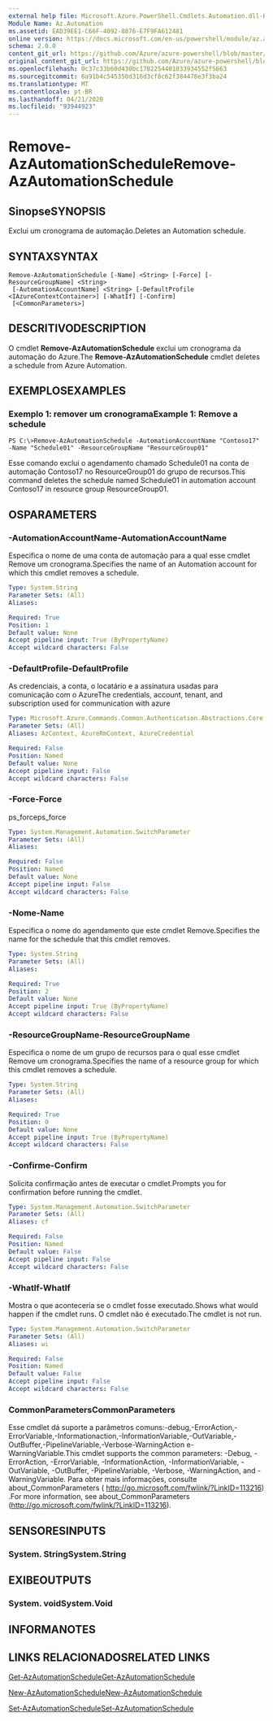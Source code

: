 ```yaml
---
external help file: Microsoft.Azure.PowerShell.Cmdlets.Automation.dll-Help.xml
Module Name: Az.Automation
ms.assetid: EAD39EE1-C66F-4092-8876-E7F9FA612481
online version: https://docs.microsoft.com/en-us/powershell/module/az.automation/remove-azautomationschedule
schema: 2.0.0
content_git_url: https://github.com/Azure/azure-powershell/blob/master/src/Automation/Automation/help/Remove-AzAutomationSchedule.md
original_content_git_url: https://github.com/Azure/azure-powershell/blob/master/src/Automation/Automation/help/Remove-AzAutomationSchedule.md
ms.openlocfilehash: 0c37c33b60d430bc1782254401033934552f5663
ms.sourcegitcommit: 6a91b4c545350d316d3cf8c62f384478e3f3ba24
ms.translationtype: MT
ms.contentlocale: pt-BR
ms.lasthandoff: 04/21/2020
ms.locfileid: "93944923"
---
```

# <span data-ttu-id="bebfe-101">Remove-AzAutomationSchedule</span><span class="sxs-lookup"><span data-stu-id="bebfe-101">Remove-AzAutomationSchedule</span></span>

## <span data-ttu-id="bebfe-102">Sinopse</span><span class="sxs-lookup"><span data-stu-id="bebfe-102">SYNOPSIS</span></span>
<span data-ttu-id="bebfe-103">Exclui um cronograma de automação.</span><span class="sxs-lookup"><span data-stu-id="bebfe-103">Deletes an Automation schedule.</span></span>

## <span data-ttu-id="bebfe-104">SYNTAX</span><span class="sxs-lookup"><span data-stu-id="bebfe-104">SYNTAX</span></span>

```
Remove-AzAutomationSchedule [-Name] <String> [-Force] [-ResourceGroupName] <String>
 [-AutomationAccountName] <String> [-DefaultProfile <IAzureContextContainer>] [-WhatIf] [-Confirm]
 [<CommonParameters>]
```

## <span data-ttu-id="bebfe-105">DESCRITIVO</span><span class="sxs-lookup"><span data-stu-id="bebfe-105">DESCRIPTION</span></span>
<span data-ttu-id="bebfe-106">O cmdlet **Remove-AzAutomationSchedule** exclui um cronograma da automação do Azure.</span><span class="sxs-lookup"><span data-stu-id="bebfe-106">The **Remove-AzAutomationSchedule** cmdlet deletes a schedule from Azure Automation.</span></span>

## <span data-ttu-id="bebfe-107">EXEMPLOS</span><span class="sxs-lookup"><span data-stu-id="bebfe-107">EXAMPLES</span></span>

### <span data-ttu-id="bebfe-108">Exemplo 1: remover um cronograma</span><span class="sxs-lookup"><span data-stu-id="bebfe-108">Example 1: Remove a schedule</span></span>
```
PS C:\>Remove-AzAutomationSchedule -AutomationAccountName "Contoso17" -Name "Schedule01" -ResourceGroupName "ResourceGroup01"
```

<span data-ttu-id="bebfe-109">Esse comando exclui o agendamento chamado Schedule01 na conta de automação Contoso17 no ResourceGroup01 do grupo de recursos.</span><span class="sxs-lookup"><span data-stu-id="bebfe-109">This command deletes the schedule named Schedule01 in automation account Contoso17 in resource group ResourceGroup01.</span></span>

## <span data-ttu-id="bebfe-110">OS</span><span class="sxs-lookup"><span data-stu-id="bebfe-110">PARAMETERS</span></span>

### <span data-ttu-id="bebfe-111">-AutomationAccountName</span><span class="sxs-lookup"><span data-stu-id="bebfe-111">-AutomationAccountName</span></span>
<span data-ttu-id="bebfe-112">Especifica o nome de uma conta de automação para a qual esse cmdlet Remove um cronograma.</span><span class="sxs-lookup"><span data-stu-id="bebfe-112">Specifies the name of an Automation account for which this cmdlet removes a schedule.</span></span>

```yaml
Type: System.String
Parameter Sets: (All)
Aliases:

Required: True
Position: 1
Default value: None
Accept pipeline input: True (ByPropertyName)
Accept wildcard characters: False
```

### <span data-ttu-id="bebfe-113">-DefaultProfile</span><span class="sxs-lookup"><span data-stu-id="bebfe-113">-DefaultProfile</span></span>
<span data-ttu-id="bebfe-114">As credenciais, a conta, o locatário e a assinatura usadas para comunicação com o Azure</span><span class="sxs-lookup"><span data-stu-id="bebfe-114">The credentials, account, tenant, and subscription used for communication with azure</span></span>

```yaml
Type: Microsoft.Azure.Commands.Common.Authentication.Abstractions.Core.IAzureContextContainer
Parameter Sets: (All)
Aliases: AzContext, AzureRmContext, AzureCredential

Required: False
Position: Named
Default value: None
Accept pipeline input: False
Accept wildcard characters: False
```

### <span data-ttu-id="bebfe-115">-Force</span><span class="sxs-lookup"><span data-stu-id="bebfe-115">-Force</span></span>
<span data-ttu-id="bebfe-116">ps_force</span><span class="sxs-lookup"><span data-stu-id="bebfe-116">ps_force</span></span>

```yaml
Type: System.Management.Automation.SwitchParameter
Parameter Sets: (All)
Aliases:

Required: False
Position: Named
Default value: None
Accept pipeline input: False
Accept wildcard characters: False
```

### <span data-ttu-id="bebfe-117">-Nome</span><span class="sxs-lookup"><span data-stu-id="bebfe-117">-Name</span></span>
<span data-ttu-id="bebfe-118">Especifica o nome do agendamento que este cmdlet Remove.</span><span class="sxs-lookup"><span data-stu-id="bebfe-118">Specifies the name for the schedule that this cmdlet removes.</span></span>

```yaml
Type: System.String
Parameter Sets: (All)
Aliases:

Required: True
Position: 2
Default value: None
Accept pipeline input: True (ByPropertyName)
Accept wildcard characters: False
```

### <span data-ttu-id="bebfe-119">-ResourceGroupName</span><span class="sxs-lookup"><span data-stu-id="bebfe-119">-ResourceGroupName</span></span>
<span data-ttu-id="bebfe-120">Especifica o nome de um grupo de recursos para o qual esse cmdlet Remove um cronograma.</span><span class="sxs-lookup"><span data-stu-id="bebfe-120">Specifies the name of a resource group for which this cmdlet removes a schedule.</span></span>

```yaml
Type: System.String
Parameter Sets: (All)
Aliases:

Required: True
Position: 0
Default value: None
Accept pipeline input: True (ByPropertyName)
Accept wildcard characters: False
```

### <span data-ttu-id="bebfe-121">-Confirme</span><span class="sxs-lookup"><span data-stu-id="bebfe-121">-Confirm</span></span>
<span data-ttu-id="bebfe-122">Solicita confirmação antes de executar o cmdlet.</span><span class="sxs-lookup"><span data-stu-id="bebfe-122">Prompts you for confirmation before running the cmdlet.</span></span>

```yaml
Type: System.Management.Automation.SwitchParameter
Parameter Sets: (All)
Aliases: cf

Required: False
Position: Named
Default value: False
Accept pipeline input: False
Accept wildcard characters: False
```

### <span data-ttu-id="bebfe-123">-WhatIf</span><span class="sxs-lookup"><span data-stu-id="bebfe-123">-WhatIf</span></span>
<span data-ttu-id="bebfe-124">Mostra o que aconteceria se o cmdlet fosse executado.</span><span class="sxs-lookup"><span data-stu-id="bebfe-124">Shows what would happen if the cmdlet runs.</span></span>
<span data-ttu-id="bebfe-125">O cmdlet não é executado.</span><span class="sxs-lookup"><span data-stu-id="bebfe-125">The cmdlet is not run.</span></span>

```yaml
Type: System.Management.Automation.SwitchParameter
Parameter Sets: (All)
Aliases: wi

Required: False
Position: Named
Default value: False
Accept pipeline input: False
Accept wildcard characters: False
```

### <span data-ttu-id="bebfe-126">CommonParameters</span><span class="sxs-lookup"><span data-stu-id="bebfe-126">CommonParameters</span></span>
<span data-ttu-id="bebfe-127">Esse cmdlet dá suporte a parâmetros comuns:-debug,-ErrorAction,-ErrorVariable,-Informationaction,-InformationVariable,-OutVariable,-OutBuffer,-PipelineVariable,-Verbose-WarningAction e-WarningVariable.</span><span class="sxs-lookup"><span data-stu-id="bebfe-127">This cmdlet supports the common parameters: -Debug, -ErrorAction, -ErrorVariable, -InformationAction, -InformationVariable, -OutVariable, -OutBuffer, -PipelineVariable, -Verbose, -WarningAction, and -WarningVariable.</span></span> <span data-ttu-id="bebfe-128">Para obter mais informações, consulte about_CommonParameters ( http://go.microsoft.com/fwlink/?LinkID=113216) .</span><span class="sxs-lookup"><span data-stu-id="bebfe-128">For more information, see about_CommonParameters (http://go.microsoft.com/fwlink/?LinkID=113216).</span></span>

## <span data-ttu-id="bebfe-129">SENSORES</span><span class="sxs-lookup"><span data-stu-id="bebfe-129">INPUTS</span></span>

### <span data-ttu-id="bebfe-130">System. String</span><span class="sxs-lookup"><span data-stu-id="bebfe-130">System.String</span></span>

## <span data-ttu-id="bebfe-131">EXIBE</span><span class="sxs-lookup"><span data-stu-id="bebfe-131">OUTPUTS</span></span>

### <span data-ttu-id="bebfe-132">System. void</span><span class="sxs-lookup"><span data-stu-id="bebfe-132">System.Void</span></span>

## <span data-ttu-id="bebfe-133">INFORMA</span><span class="sxs-lookup"><span data-stu-id="bebfe-133">NOTES</span></span>

## <span data-ttu-id="bebfe-134">LINKS RELACIONADOS</span><span class="sxs-lookup"><span data-stu-id="bebfe-134">RELATED LINKS</span></span>

[<span data-ttu-id="bebfe-135">Get-AzAutomationSchedule</span><span class="sxs-lookup"><span data-stu-id="bebfe-135">Get-AzAutomationSchedule</span></span>](./Get-AzAutomationSchedule.md)

[<span data-ttu-id="bebfe-136">New-AzAutomationSchedule</span><span class="sxs-lookup"><span data-stu-id="bebfe-136">New-AzAutomationSchedule</span></span>](./New-AzAutomationSchedule.md)

[<span data-ttu-id="bebfe-137">Set-AzAutomationSchedule</span><span class="sxs-lookup"><span data-stu-id="bebfe-137">Set-AzAutomationSchedule</span></span>](./Set-AzAutomationSchedule.md)


